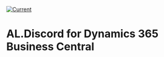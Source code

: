 [![Current](https://github.com/juliandittmann/AL.Discord/actions/workflows/current.yml/badge.svg)](https://github.com/juliandittmann/AL.Discord/actions/workflows/current.yml)

# AL.Discord for Dynamics 365 Business Central

